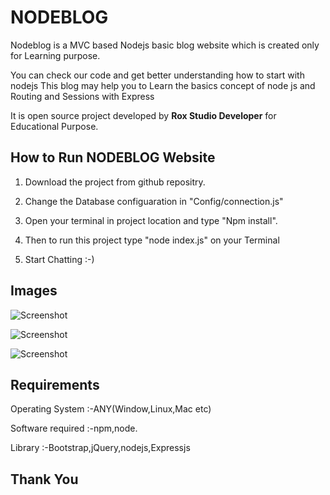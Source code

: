 # NODEBLOG
Nodeblog is a MVC based Nodejs basic blog website which is created only for Learning purpose.

You can check our code and get better understanding how to start with nodejs 
This blog may help you to Learn the basics concept of node js and Routing and Sessions with Express

It is open source project developed by **Rox Studio Developer** for Educational Purpose.

## How to Run NODEBLOG Website
1. Download the project from github repositry. 

2. Change the Database configuaration in "Config/connection.js"

3. Open your terminal in project location and type "Npm install".

4. Then to run this project type "node index.js" on your Terminal 

5. Start Chatting :-)
## Images
![Screenshot](https://github.com/Rohitjoshi9023/getting-started-with-javascript/blob/master/nodeblog/Blog_images/1_index_page.png)

![Screenshot](https://github.com/Rohitjoshi9023/getting-started-with-javascript/blob/master/nodeblog/Blog_images/2_latest_post.png)

![Screenshot](https://github.com/Rohitjoshi9023/getting-started-with-javascript/blob/master/nodeblog/Blog_images/6_create_post.png)
## Requirements

 Operating System :-ANY(Window,Linux,Mac etc)

 Software required :-npm,node.

 Library :-Bootstrap,jQuery,nodejs,Expressjs

## Thank You
